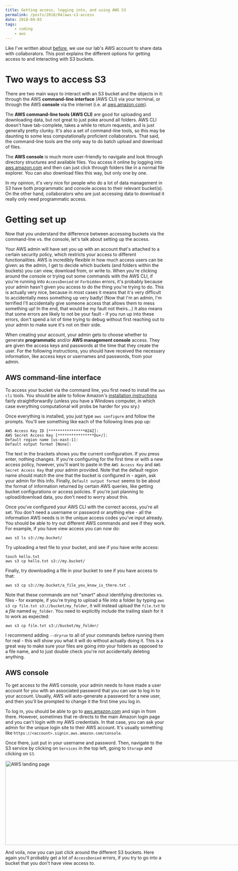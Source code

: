 ```yaml
---
title: Getting access, logging into, and using AWS S3
permalink: /posts/2018/04/aws-s3-access
date: 2018-04-03
tags:
    - coding
    - aws
---
```


Like I've written about [before](/posts/2018/02/aws-data-sharing), we use our lab's AWS account to share data with collaborators.
This post explains the different options for getting access to and interacting with S3 buckets.

# Two ways to access S3

There are two main ways to interact with an S3 bucket and the objects in it: through the AWS **command-line interface** (AWS CLI) via your terminal, or through the AWS **console** via the internet (i.e. at [aws.amazon.com](http://aws.amazon.com)).

The **AWS command-line tools (AWS CLI)** are good for uploading and downloading data, but not great to just poke around all folders.
AWS CLI doesn't have tab-complete, takes a while to return requests, and is just generally pretty clunky.
It's also a set of command-line tools, so this may be daunting to some less computationally proficient collaborators.
That said, the command-line tools are the only way to do batch upload and download of files.

The **AWS console** is much more user-friendly to navigate and look through directory structures and available files.
You access it online by logging into [aws.amazon.com](http://aws.amazon.com) and then can just click through folders like in a normal file explorer.
You can also download files this way, but only one by one.

In my opinion, it's very nice for people who do a lot of data management in S3  have both programmatic and console access to their relevant bucket(s).
On the other hand, collaborators who are just accessing data to download it really only need programmatic access.

# Getting set up

Now that you understand the difference between accessing buckets via the command-line vs. the console, let's talk about setting up the access.

Your AWS admin will have set you up with an account that's attached to a certain security policy, which restricts your access to different functionalities.
AWS is incredibly flexible in how much access users can be given: as the admin, I get to decide which buckets (and folders within the buckets) you can view, download from, or write to.
When you're clicking around the console or trying out some commands with the AWS CLI, if you're running into `AccessDenied` or `Forbidden` errors, it's probably because your admin hasn't given you access to do the thing you're trying to do.
This is actually very nice, because in most cases it means that it's very difficult to accidentally mess something up very badly!
(Now that I'm an admin, I'm terrified I'll accidentally give someone access that allows them to mess something up! In the end, that would be my fault not theirs...)
It also means that some errors are likely to not be your fault - if you run up into these errors, don't spend a lot of time trying to debug without first reaching out to your admin to make sure it's not on their side.

When creating your account, your admin gets to choose whether to generate **programmatic** and/or **AWS management console** access.
They are given the access keys and passwords at the time that they create the user.
For the following instructions, you should have received the necessary information, like access keys or usernames and passwords, from your admin.

## AWS command-line interface

To access your bucket via the command line, you first need to install the `aws cli` tools.
You should be able to follow Amazon's [installation instructions]((https://docs.aws.amazon.com/cli/latest/userguide/installing.html)) fairly straightforwardly (unless you have a Windows computer, in which case everything computational will probs be harder for you sry.)

Once everything is installed, you just type `aws configure` and follow the prompts.
You'll see something like each of the following lines pop up:

```
AWS Access Key ID [****************H24Z]:
AWS Secret Access Key [****************Du+/]:
Default region name [us-east-1]:
Default output format [None]:
```

The text in the brackets shows you the current configuration.
If you press enter, nothing changes.
If you're configuring for the first time or with a new access policy, however, you'll want to paste in the `AWS Access Key` and `AWS Secret Access Key` that your admin provided.
Note that the default region name should match the one that the bucket is configured in - again, ask your admin for this info.
Finally, `Default output format` seems to be about the format of information returned by certain AWS queries, like getting bucket configurations or access policies.
If you're just planning to upload/download data, you don't need to worry about this.

Once you've configured your AWS CLI with the correct access, you're all set.
You don't need a username or password or anything else - all the information AWS needs is in the unique access codes you've input already.
You should be able to try out different AWS commands and see if they work.
For example, if you have view access you can now do:

```
aws s3 ls s3://my.bucket/
```

Try uploading a test file to your bucket, and see if you have write access:

```
touch hello.txt
aws s3 cp hello.txt s3://my.bucket/
```

Finally, try downloading a file in your bucket to see if you have access to that:

```
aws s3 cp s3://my.bucket/a_file_you_know_is_there.txt .
```

Note that these commands are not "smart" about identifying directories vs. files - for example, if you're trying to upload a file into a folder by typing `aws s3 cp file.txt s3://bucket/my_folder`, it will instead upload the `file.txt` to a _file_ named `my_folder`.
You need to explicitly include the trailing slash for it to work as expected:

```
aws s3 cp file.txt s3://bucket/my_folder/
```

I recommend adding `--dryrun` to all of your commands before running them for real -  this will show you what it will do without actually doing it.
This is a great way to make sure your files are going _into_ your folders as opposed to a file name, and to just double check you're not accidentally deleting anything.

## AWS console

To get access to the AWS console, your admin needs to have made a user account for you with an associated password that you can use to log in to your account.
Usually, AWS will auto-generate a password for a new user, and then you'll be prompted to change it the first time you log in.

To log in, you should be able to go to [aws.amazon.com](http://aws.amazon.com) and sign in from there.
However, sometimes that re-directs to the main Amazon login page and you can't login with my AWS credentials.
In that case, you can ask your admin for the unique login site to their AWS account.
It's usually something like `https://<account>.signin.aws.amazon.com/console`.

Once there, just put in your username and password.
Then, navigate to the S3 service by clicking on `Services` in the top left, going to `Storage` and clicking on `S3`.

<div style="width: 755px; border: 0;">
  <p>
    <img class="aligncenter" src="http://cduvallet.github.io/images/2018/02/aws_landing.png" alt="AWS landing page" width="810" height="265"/>
  </p>
</div>

And voila, now you can just click around the different S3 buckets.
Here again you'll probably get a lot of `AccessDenied` errors, if you try to go into a bucket that you don't have view access to.
